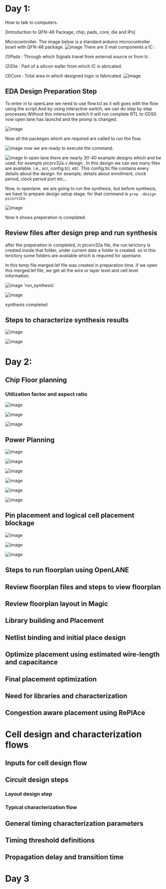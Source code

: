 # Day 1:  
How to talk to computers.

[Introduction to QFN-48 Package, chip, pads, core, die and IPs]

Microcontroller: The image below is a standard arduino microcontroller boart with QFN-48 package.
![image](https://github.com/K-Ganesh-Rao/VSD_VLSI_Soc_design_and_planning/assets/130823089/2b150472-2f50-41fc-a47f-14e5dcdcca63)
There are 3 mail components a IC :

(1)Pads  : Through which Signals  travel from external source or from Ic .

(2)Die  : Part of a silicon wafer from which IC is abricated.

(3)Core : Total area in which designed logic is fabricated.
![image](https://github.com/K-Ganesh-Rao/VSD_VLSI_Soc_design_and_planning/assets/130823089/5139f36f-4e30-40de-aec9-933f62b21184)

## EDA Design Preparation Step

To enter in to openLane we need to use flow.tcl as it will goes with the flow using the script.And by using interactive switch, we can do step by step processes.Without this intersctive switch it will run complete RTL to GDSII. now open lane has launchd and the promp is changed.

![image](https://github.com/K-Ganesh-Rao/VSD_VLSI_Soc_design_and_planning/assets/130823089/26444ce5-695f-4c6f-9e12-39ef59944047)  

Now all the packeges which are required are called to run the flow.

![image](https://github.com/K-Ganesh-Rao/VSD_VLSI_Soc_design_and_planning/assets/130823089/5e2b2311-f55c-4492-9fc8-b676376b20e2)
now we are ready to execute the command.

![image](https://github.com/K-Ganesh-Rao/VSD_VLSI_Soc_design_and_planning/assets/130823089/bc71338b-1648-4b4a-b185-6180631b4855)
In open lane there are nearly 30-40 example designs which and be used. for example picorv32a.v design . In this design we can see many files are available. i.e., scr, config.tcl, etc. This config.tlc file contains every details about the design. for example, details about enrollment, clock period, clock period port etc...

Now, in openlane, we are going to run the synthesis, but before synthesis, we have to prepare design setup stage. for that command is  `prep -design picorv32a`

![image](https://github.com/K-Ganesh-Rao/VSD_VLSI_Soc_design_and_planning/assets/130823089/6d8737c3-3bde-4ae1-a682-c2067a7cc3d6)

Now it shows preperation is complated.

## Review files after design prep and run synthesis

after the preperation in completed, in picorv32a file, the run terictory is created.inside that folder, under current date a folder is created. so in this terictory some folders are available which is required for openlane.

In this temp file  merged.lef file was created in preparation time. if we open this merged.lef file, we get all the wire or layer level and cell level information.

![image](https://github.com/K-Ganesh-Rao/VSD_VLSI_Soc_design_and_planning/assets/130823089/21199ab9-4e2b-446a-b32b-c1ee40ac0183)
'run_synthesis'

![image](https://github.com/K-Ganesh-Rao/VSD_VLSI_Soc_design_and_planning/assets/130823089/acacf543-67f5-42e1-a364-fe1ce7c6d9c0)

synthesis completed

## Steps to characterize synthesis results

![image](https://github.com/K-Ganesh-Rao/VSD_VLSI_Soc_design_and_planning/assets/130823089/8cbf562a-1e1b-46fb-b8e2-1ed080d354de)

![image](https://github.com/K-Ganesh-Rao/VSD_VLSI_Soc_design_and_planning/assets/130823089/1793b6ff-5771-46a5-b982-eff812118e26)



# Day 2:

## Chip Floor planning 

### Utilization factor and aspect ratio

![image](https://github.com/K-Ganesh-Rao/VSD_VLSI_Soc_design_and_planning/assets/130823089/292b43f9-b622-4bc7-a83a-e96d2fbffc7e)

![image](https://github.com/K-Ganesh-Rao/VSD_VLSI_Soc_design_and_planning/assets/130823089/26170472-be38-47a3-a013-c645d93dc788)

![image](https://github.com/K-Ganesh-Rao/VSD_VLSI_Soc_design_and_planning/assets/130823089/5965a314-ee74-40de-8693-c4e0e3f351b7)

## Power Planning

![image](https://github.com/K-Ganesh-Rao/VSD_VLSI_Soc_design_and_planning/assets/130823089/904e58f6-17cc-4ba2-be4a-810c5322b2e8)

![image](https://github.com/K-Ganesh-Rao/VSD_VLSI_Soc_design_and_planning/assets/130823089/769af649-66fc-4767-a8bd-b6e3bb23a58c)

![image](https://github.com/K-Ganesh-Rao/VSD_VLSI_Soc_design_and_planning/assets/130823089/6aed959c-571d-44e0-b56b-dc5db18984a1)

![image](https://github.com/K-Ganesh-Rao/VSD_VLSI_Soc_design_and_planning/assets/130823089/c289f50a-70a1-4bc5-9e96-e9de40931ee7)

![image](https://github.com/K-Ganesh-Rao/VSD_VLSI_Soc_design_and_planning/assets/130823089/78a76d5e-a40c-4654-90cc-6619ea74a091)

![image](https://github.com/K-Ganesh-Rao/VSD_VLSI_Soc_design_and_planning/assets/130823089/3f6c3e85-92d5-429d-9f61-ff78fb6e60a5)


## Pin placement and logical cell placement blockage

![image](https://github.com/K-Ganesh-Rao/VSD_VLSI_Soc_design_and_planning/assets/130823089/9e881ac9-419e-4cb6-a19f-119fcaa7c63c)

![image](https://github.com/K-Ganesh-Rao/VSD_VLSI_Soc_design_and_planning/assets/130823089/15969396-718e-4316-9c1a-1087d9e9d7e9)

![image](https://github.com/K-Ganesh-Rao/VSD_VLSI_Soc_design_and_planning/assets/130823089/866889bd-2cea-4b29-bbb6-adf03729c843)

## Steps to run floorplan using OpenLANE

## Review floorplan files and steps to view floorplan

## Review floorplan layout in Magic

## Library building and Placement

## Netlist binding and initial place design

## Optimize placement using estimated wire-length and capacitance

## Final placement optimization

## Need for libraries and characterization

## Congestion aware placement using RePlAce

# Cell design and characterization flows

## Inputs for cell design flow

## Circuit design steps
### Layout design step

### Typical characterization flow

## General timing characterization parameters

## Timing threshold definitions

## Propagation delay and transition time

# Day 3

